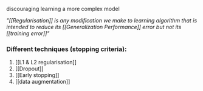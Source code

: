 discouraging learning a more complex model

*"[[Regularisation]] is any modification we make to learning algorithm that is intended to reduce its [[Generalization Performance]] error but not its [[training error]]"*
### Different techniques (stopping criteria):
1. [[L1 & L2 regularisation]]
2. [[Dropout]]
3. [[Early stopping]]
4. [[data augmentation]]